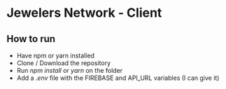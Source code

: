 # Jewelers Network - Client

## How to run
- Have npm or yarn installed 
- Clone / Download the repository
- Run *npm install* or *yarn* on the folder
- Add a *.env* file with the FIREBASE and API_URL variables (I can give it)